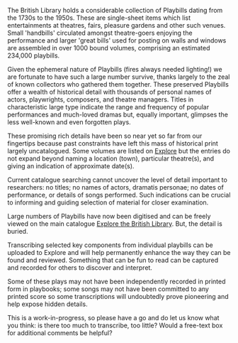 The British Library holds a considerable collection of Playbills dating from the 
1730s to the 1950s. These are single-sheet items which list entertainments at 
theatres, fairs, pleasure gardens and other such venues. Small 'handbills' 
circulated amongst theatre-goers enjoying the performance and larger 
'great bills' used for posting on walls and windows are assembled in over 1000 
bound volumes, comprising an estimated 234,000 playbills. 

Given the ephemeral nature of Playbills (fires always needed lighting!) we are 
fortunate to have such a large number survive, thanks largely to the zeal of 
known collectors who gathered them together. These preserved Playbills offer a 
wealth of historical detail with thousands of personal names of actors, 
playwrights, composers, and theatre managers. Titles in characteristic large 
type indicate the range and frequency of popular performances and much-loved 
dramas but, equally important, glimpses the less well-known and even forgotten 
plays. 

These promising rich details have been so near yet so far from our fingertips 
because past constraints have left this mass of historical print largely 
uncatalogued. Some volumes are listed on [Explore](http://explore.bl.uk) but the entries do not expand beyond naming a location (town), particular theatre(s), and giving an indication of approximate date(s).

Current catalogue searching cannot uncover the level of detail important to 
researchers: no titles; no names of actors, dramatis personae; no dates of 
performance, or details of songs performed. Such indications can be crucial to 
informing and guiding selection of material for closer examination.

Large numbers of Playbills have now been digitised and can be freely viewed on 
the main catalogue [Explore the British Library](http://explore.bl.uk). 
But, the detail is buried.

Transcribing selected key components from individual playbills can be uploaded 
to Explore and will help permanently enhance the way they can be found and 
reviewed. Something that can be fun to read can be captured and recorded for 
others to discover and interpret.

Some of these plays may not have been independently recorded in printed form in 
playbooks; some songs may not have been committed to any printed score so some 
transcriptions will undoubtedly prove pioneering and help expose hidden details.

This is a work-in-progress, so please have a go and do let us know what you 
think: is there too much to transcribe, too little? Would a free-text box for 
additional comments be helpful? 
